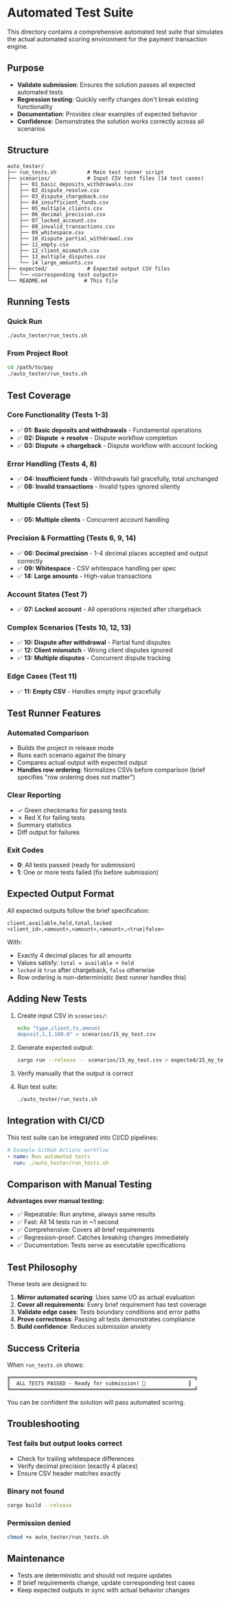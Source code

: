 # Automated Test Suite

This directory contains a comprehensive automated test suite that simulates the actual automated scoring environment for the payment transaction engine.

## Purpose

- **Validate submission**: Ensures the solution passes all expected automated tests
- **Regression testing**: Quickly verify changes don't break existing functionality
- **Documentation**: Provides clear examples of expected behavior
- **Confidence**: Demonstrates the solution works correctly across all scenarios

## Structure

```
auto_tester/
├── run_tests.sh          # Main test runner script
├── scenarios/            # Input CSV test files (14 test cases)
│   ├── 01_basic_deposits_withdrawals.csv
│   ├── 02_dispute_resolve.csv
│   ├── 03_dispute_chargeback.csv
│   ├── 04_insufficient_funds.csv
│   ├── 05_multiple_clients.csv
│   ├── 06_decimal_precision.csv
│   ├── 07_locked_account.csv
│   ├── 08_invalid_transactions.csv
│   ├── 09_whitespace.csv
│   ├── 10_dispute_partial_withdrawal.csv
│   ├── 11_empty.csv
│   ├── 12_client_mismatch.csv
│   ├── 13_multiple_disputes.csv
│   └── 14_large_amounts.csv
├── expected/             # Expected output CSV files
│   └── <corresponding test outputs>
└── README.md            # This file
```

## Running Tests

### Quick Run

```bash
./auto_tester/run_tests.sh
```

### From Project Root

```bash
cd /path/to/pay
./auto_tester/run_tests.sh
```

## Test Coverage

### Core Functionality (Tests 1-3)
- ✅ **01: Basic deposits and withdrawals** - Fundamental operations
- ✅ **02: Dispute → resolve** - Dispute workflow completion
- ✅ **03: Dispute → chargeback** - Dispute workflow with account locking

### Error Handling (Tests 4, 8)
- ✅ **04: Insufficient funds** - Withdrawals fail gracefully, total unchanged
- ✅ **08: Invalid transactions** - Invalid types ignored silently

### Multiple Clients (Test 5)
- ✅ **05: Multiple clients** - Concurrent account handling

### Precision & Formatting (Tests 6, 9, 14)
- ✅ **06: Decimal precision** - 1-4 decimal places accepted and output correctly
- ✅ **09: Whitespace** - CSV whitespace handling per spec
- ✅ **14: Large amounts** - High-value transactions

### Account States (Test 7)
- ✅ **07: Locked account** - All operations rejected after chargeback

### Complex Scenarios (Tests 10, 12, 13)
- ✅ **10: Dispute after withdrawal** - Partial fund disputes
- ✅ **12: Client mismatch** - Wrong client disputes ignored
- ✅ **13: Multiple disputes** - Concurrent dispute tracking

### Edge Cases (Test 11)
- ✅ **11: Empty CSV** - Handles empty input gracefully

## Test Runner Features

### Automated Comparison
- Builds the project in release mode
- Runs each scenario against the binary
- Compares actual output with expected output
- **Handles row ordering**: Normalizes CSVs before comparison (brief specifies "row ordering does not matter")

### Clear Reporting
- ✓ Green checkmarks for passing tests
- ✗ Red X for failing tests
- Summary statistics
- Diff output for failures

### Exit Codes
- **0**: All tests passed (ready for submission)
- **1**: One or more tests failed (fix before submission)

## Expected Output Format

All expected outputs follow the brief specification:

```csv
client,available,held,total,locked
<client_id>,<amount>,<amount>,<amount>,<true|false>
```

With:
- Exactly 4 decimal places for all amounts
- Values satisfy: `total = available + held`
- `locked` is `true` after chargeback, `false` otherwise
- Row ordering is non-deterministic (test runner handles this)

## Adding New Tests

1. Create input CSV in `scenarios/`:
   ```bash
   echo "type,client,tx,amount
   deposit,1,1,100.0" > scenarios/15_my_test.csv
   ```

2. Generate expected output:
   ```bash
   cargo run --release -- scenarios/15_my_test.csv > expected/15_my_test.csv
   ```

3. Verify manually that the output is correct

4. Run test suite:
   ```bash
   ./auto_tester/run_tests.sh
   ```

## Integration with CI/CD

This test suite can be integrated into CI/CD pipelines:

```yaml
# Example GitHub Actions workflow
- name: Run automated tests
  run: ./auto_tester/run_tests.sh
```

## Comparison with Manual Testing

**Advantages over manual testing:**
- ✅ Repeatable: Run anytime, always same results
- ✅ Fast: All 14 tests run in ~1 second
- ✅ Comprehensive: Covers all brief requirements
- ✅ Regression-proof: Catches breaking changes immediately
- ✅ Documentation: Tests serve as executable specifications

## Test Philosophy

These tests are designed to:

1. **Mirror automated scoring**: Uses same I/O as actual evaluation
2. **Cover all requirements**: Every brief requirement has test coverage
3. **Validate edge cases**: Tests boundary conditions and error paths
4. **Prove correctness**: Passing all tests demonstrates compliance
5. **Build confidence**: Reduces submission anxiety

## Success Criteria

When `run_tests.sh` shows:

```
╔════════════════════════════════════════════════════════════╗
║  ALL TESTS PASSED - Ready for submission! 🎉              ║
╚════════════════════════════════════════════════════════════╝
```

You can be confident the solution will pass automated scoring.

## Troubleshooting

### Test fails but output looks correct
- Check for trailing whitespace differences
- Verify decimal precision (exactly 4 places)
- Ensure CSV header matches exactly

### Binary not found
```bash
cargo build --release
```

### Permission denied
```bash
chmod +x auto_tester/run_tests.sh
```

## Maintenance

- Tests are deterministic and should not require updates
- If brief requirements change, update corresponding test cases
- Keep expected outputs in sync with actual behavior changes
